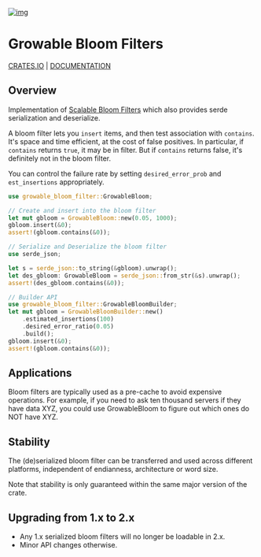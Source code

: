 [![img](https://github.com/dpbriggs/growable-bloom-filters/workflows/Growable%20Bloom%20Filters/badge.svg)](https://github.com/dpbriggs/growable-bloom-filters)


# Growable Bloom Filters

[CRATES.IO](https://crates.io/crates/growable-bloom-filter) | [DOCUMENTATION](https://docs.rs/growable-bloom-filter/latest/growable_bloom_filter/struct.GrowableBloom.html)

## Overview

Implementation of [Scalable Bloom Filters](http://citeseerx.ist.psu.edu/viewdoc/download?doi=10.1.1.62.7953&rep=rep1&type=pdf) which also provides serde serialization and deserialize.

A bloom filter lets you `insert` items, and then test association with `contains`.
It's space and time efficient, at the cost of false positives.
In particular, if `contains` returns `true`, it may be in filter.
But if `contains` returns false, it's definitely not in the bloom filter.

You can control the failure rate by setting `desired_error_prob` and `est_insertions` appropriately.

```rust
use growable_bloom_filter::GrowableBloom;

// Create and insert into the bloom filter
let mut gbloom = GrowableBloom::new(0.05, 1000);
gbloom.insert(&0);
assert!(gbloom.contains(&0));

// Serialize and Deserialize the bloom filter
use serde_json;

let s = serde_json::to_string(&gbloom).unwrap();
let des_gbloom: GrowableBloom = serde_json::from_str(&s).unwrap();
assert!(des_gbloom.contains(&0));

// Builder API
use growable_bloom_filter::GrowableBloomBuilder;
let mut gbloom = GrowableBloomBuilder::new()
    .estimated_insertions(100)
    .desired_error_ratio(0.05)
    .build();
gbloom.insert(&0);
assert!(gbloom.contains(&0));
```

## Applications

Bloom filters are typically used as a pre-cache to avoid expensive operations.
For example, if you need to ask ten thousand servers if they have data XYZ,
you could use GrowableBloom to figure out which ones do NOT have XYZ.

## Stability

The (de)serialized bloom filter can be transferred and used across different
platforms, independent of endianness, architecture or word size.

Note that stability is only guaranteed within the same major version of the crate.

## Upgrading from 1.x to 2.x

- Any 1.x serialized bloom filters will no longer be loadable in 2.x.
- Minor API changes otherwise.
